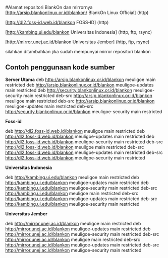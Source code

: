 #Alamat repositori BlankOn dan mirrornya
 [http://arsip.blankonlinux.or.id/blankon/ BlankOn Linux Official] (http)

 [http://dl2.foss-id.web.id/blankon FOSS-ID] (http)

 [http://kambing.ui.edu/blankon Universitas Indonesia] (http, ftp, rsync)

 [http://mirror.unej.ac.id/blankon Universitas Jember] (http, ftp, rsync)

silahkan ditambahkan jika sudah mempunyai mirror repositori blankon

## Contoh penggunaan kode sumber
**Server Utama**
deb http://arsip.blankonlinux.or.id/blankon meuligoe main restricted
deb http://arsip.blankonlinux.or.id/blankon meuligoe-updates main restricted
deb http://security.blankonlinux.or.id/blankon meuligoe-security main restricted
deb-src http://arsip.blankonlinux.or.id/blankon meuligoe main restricted
deb-src http://arsip.blankonlinux.or.id/blankon meuligoe-updates main restricted
deb-src http://security.blankonlinux.or.id/blankon meuligoe-security main restricted

**Foss-id**

deb http://dl2.foss-id.web.id/blankon meuligoe main restricted
deb http://dl2.foss-id.web.id/blankon meuligoe-updates main restricted
deb http://dl2.foss-id.web.id/blankon meuligoe-security main restricted
deb-src http://dl2.foss-id.web.id/blankon meuligoe main restricted
deb-src http://dl2.foss-id.web.id/blankon meuligoe-updates main restricted
deb-src http://dl2.foss-id.web.id/blankon meuligoe-security main restricted


**Universitas Indonesia**

deb http://kambing.ui.edu/blankon meuligoe main restricted
deb http://kambing.ui.edu/blankon meuligoe-updates main restricted
deb http://kambing.ui.edu/blankon meuligoe-security main restricted
deb-src http://kambing.ui.edu/blankon meuligoe main restricted
deb-src http://kambing.ui.edu/blankon meuligoe-updates main restricted
deb-src http://kambing.ui.edu/blankon meuligoe-security main restricted


**Universitas Jember**

deb http://mirror.unej.ac.id/blankon meuligoe main restricted
deb http://mirror.unej.ac.id/blankon meuligoe-updates main restricted
deb http://mirror.unej.ac.id/blankon meuligoe-security main restricted
deb-src http://mirror.unej.ac.id/blankon meuligoe main restricted
deb-src http://mirror.unej.ac.id/blankon meuligoe-updates main restricted
deb-src http://mirror.unej.ac.id/blankon meuligoe-security main restricted


